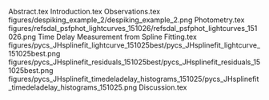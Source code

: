 Abstract.tex
Introduction.tex
Observations.tex
figures/despiking_example_2/despiking_example_2.png
Photometry.tex
figures/refsdal_psfphot_lightcurves_151026/refsdal_psfphot_lightcurves_151026.png
Time Delay Measurement from Spline Fitting.tex
figures/pycs_JHsplinefit_lightcurve_151025best/pycs_JHsplinefit_lightcurve_151025best.png
figures/pycs_JHsplinefit_residuals_151025best/pycs_JHsplinefit_residuals_151025best.png
figures/pycs_JHsplinefit_timedeladelay_histograms_151025/pycs_JHsplinefit_timedeladelay_histograms_151025.png
Discussion.tex